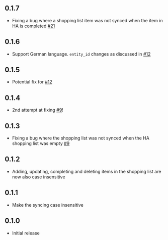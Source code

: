 ## 0.1.7

- Fixing a bug where a shopping list item was not synced when the item in HA is completed [#21](https://github.com/SavageCore/HA_Addons/issues/21)

## 0.1.6

- Support German language. `entity_id` changes as discussed in [#12](https://github.com/SavageCore/HA_Addons/issues/12)

## 0.1.5

- Potential fix for [#12](https://github.com/SavageCore/HA_Addons/issues/12)

## 0.1.4

- 2nd attempt at fixing [#9](https://github.com/SavageCore/HA_Addons/issues/9)!

## 0.1.3

- Fixing a bug where the shopping list was not synced when the HA shopping list was empty [#9](https://github.com/SavageCore/HA_Addons/issues/9)

## 0.1.2

- Adding, updating, completing and deleting items in the shopping list are now also case insensitive

## 0.1.1

- Make the syncing case insensitive

## 0.1.0

- Initial release